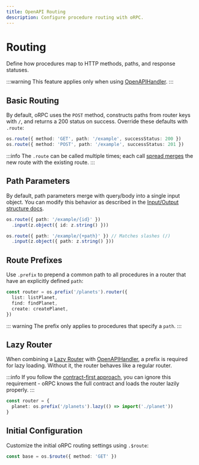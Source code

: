 ```yaml
---
title: OpenAPI Routing
description: Configure procedure routing with oRPC.
---
```


# Routing

Define how procedures map to HTTP methods, paths, and response statuses.

:::warning
This feature applies only when using [OpenAPIHandler](/docs/openapi/openapi-handler).
:::

## Basic Routing

By default, oRPC uses the `POST` method, constructs paths from router keys with `/`, and returns a 200 status on success. Override these defaults with `.route`:

```ts
os.route({ method: 'GET', path: '/example', successStatus: 200 })
os.route({ method: 'POST', path: '/example', successStatus: 201 })
```

:::info
The `.route` can be called multiple times; each call [spread merges](https://developer.mozilla.org/en-US/docs/Web/JavaScript/Reference/Operators/Spread_syntax) the new route with the existing route.
:::

## Path Parameters

By default, path parameters merge with query/body into a single input object. You can modify this behavior as described in the [Input/Output structure docs](/docs/openapi/input-output-structure).

```ts
os.route({ path: '/example/{id}' })
  .input(z.object({ id: z.string() }))

os.route({ path: '/example/{+path}' }) // Matches slashes (/)
  .input(z.object({ path: z.string() }))
```

## Route Prefixes

Use `.prefix` to prepend a common path to all procedures in a router that have an explicitly defined `path`:

```ts
const router = os.prefix('/planets').router({
  list: listPlanet,
  find: findPlanet,
  create: createPlanet,
})
```

::: warning
The prefix only applies to procedures that specify a `path`.
:::

## Lazy Router

When combining a [Lazy Router](/docs/router#lazy-router) with [OpenAPIHandler](/docs/openapi/openapi-handler), a prefix is required for lazy loading. Without it, the router behaves like a regular router.

:::info
If you follow the [contract-first approach](/docs/contract-first/define-contract), you can ignore this requirement - oRPC knows the full contract and loads the router lazily properly.
:::

```ts
const router = {
  planet: os.prefix('/planets').lazy(() => import('./planet'))
}
```

## Initial Configuration

Customize the initial oRPC routing settings using `.$route`:

```ts
const base = os.$route({ method: 'GET' })
```

